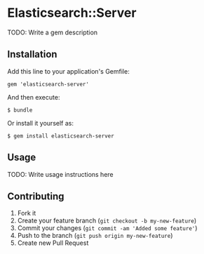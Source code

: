 # Elasticsearch::Server

TODO: Write a gem description

## Installation

Add this line to your application's Gemfile:

    gem 'elasticsearch-server'

And then execute:

    $ bundle

Or install it yourself as:

    $ gem install elasticsearch-server

## Usage

TODO: Write usage instructions here

## Contributing

1. Fork it
2. Create your feature branch (`git checkout -b my-new-feature`)
3. Commit your changes (`git commit -am 'Added some feature'`)
4. Push to the branch (`git push origin my-new-feature`)
5. Create new Pull Request
